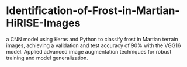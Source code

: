 # Identification-of-Frost-in-Martian-HiRISE-Images
a CNN model using Keras and Python to classify frost in Martian terrain images, achieving a validation and test accuracy of 90\% with the VGG16 model.  Applied advanced image augmentation techniques for robust training and model generalization.
